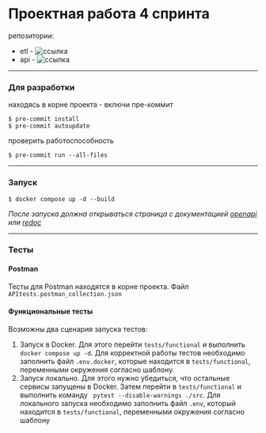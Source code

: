 # Проектная работа 4 спринта

репозитории:

- etl - ![ссылка](https://github.com/sxiixii/s4_etl)
- api - ![ссылка](https://github.com/sxiixii/async_api)
---
### Для разработки
находясь в корне проекта - включи пре-коммит
```commandline
$ pre-commit install
$ pre-commit autoupdate
```
проверить работоспособность 
```commandline
$ pre-commit run --all-files
```
---
### Запуск 
```commandline
$ docker compose up -d --build
```
*После запуска должна открываться страница с документацией [openapi](http://localhost:80/api/openapi) или [redoc](http://localhost:80/api/redoc)*
___
### Тесты
#### Postman
Тесты для Postman находятся в корне проекта. Файл `APItests.postman_collection.json`

#### Функциональные тесты
Возможны два сценария запуска тестов:
1. Запуск в Docker. Для этого перейти `tests/functional` и выполнить `docker compose up -d`. Для корректной работы тестов необходимо заполнить файл `.env.docker`, которые находится в `tests/functional`, переменными окружения согласно шаблону.
2. Запуск локально. Для этого нужно убедиться, что остальные сервисы запущены в Docker. Затем перейти в `tests/functional` и выполнить команду ` pytest --disable-warnings ./src`. Для локального запуска необходимо заполнить файл `.env`, который находится в `tests/functional`, переменными окружения согласно шаблону
